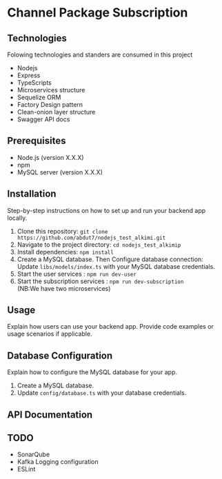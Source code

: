 # Channel Package Subscription

## Technologies

Folowing technologies and standers are consumed in this project

- Nodejs
- Express
- TypeScripts
- Microservices structure
- Sequelize ORM
- Factory Design pattern
- Clean-onion layer structure
- Swagger API docs


## Prerequisites

- Node.js (version X.X.X)
- npm 
- MySQL server (version X.X.X)

## Installation

Step-by-step instructions on how to set up and run your backend app locally.

1. Clone this repository: `git clone https://github.com/abdut7/nodejs_test_alkimi.git`
2. Navigate to the project directory: `cd nodejs_test_alkimip`
3. Install dependencies: `npm install` 
4. Create a MySQL database. Then Configure database connection: 
   Update `libs/models/index.ts` with your MySQL database credentials.
5. Start the user services   : `npm run dev-user`
6. Start the subscription services   : `npm run dev-subscription`  
(NB:We have two microservices)

## Usage

Explain how users can use your backend app. Provide code examples or usage scenarios if applicable.

## Database Configuration

Explain how to configure the MySQL database for your app.

1. Create a MySQL database.
2. Update `config/database.ts` with your database credentials.

## API Documentation



## TODO

- SonarQube 
- Kafka Logging configuration
- ESLint